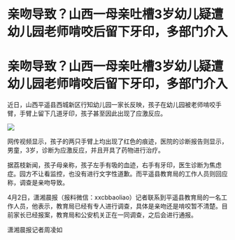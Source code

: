 # 亲吻导致？山西一母亲吐槽3岁幼儿疑遭幼儿园老师啃咬后留下牙印，多部门介入

# 亲吻导致？山西一母亲吐槽3岁幼儿疑遭幼儿园老师啃咬后留下牙印，多部门介入

近日，山西平遥县西城新区行知幼儿园一家长反映，孩子在幼儿园被老师啃咬手臂，手臂上留下几道牙印，孩子甚至因此出现了应激反应。

![](https://inews.gtimg.com/om_bt/Ogue7l-um6txQtoqWXQu2WttceAdMOr-3xuYXrhcZM1HUAA/1000)

网传视频显示，孩子的两只手臂上均出现了红色的痕迹，医院的诊断报告则显示，男童，3岁，诊断为应激反应，并且开具了药物进行治疗。

据荔枝新闻，孩子母亲称，孩子左手有吸的血迹，右手有牙印，医生诊断为焦虑症。园方不让看监控，也没有进行文字性道歉。而平遥县教育局的工作人员则回应称，调查是亲吻导致。

4月2日，潇湘晨报（报料微信：xxcbbaoliao）记者联系到平遥县教育局的一名工作人员，他表示，教育局已经有专人进行调查，具体是亲吻还是啃咬暂不清楚。目前家长已经报案，教育局和公安机关正在一同调查，之后会进行通报。

潇湘晨报记者周凌如

